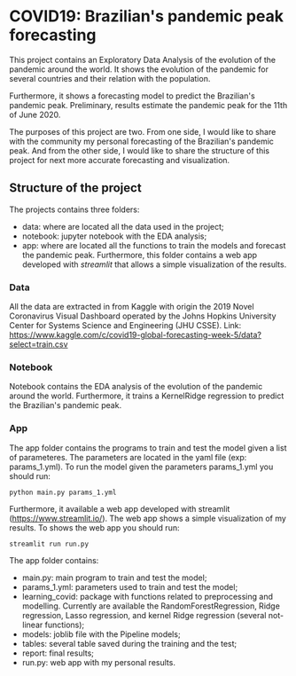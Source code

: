 # COVID19: Brazilian's pandemic peak forecasting 
This project contains an Exploratory Data Analysis of the evolution of 
the pandemic around the world. It shows the evolution of the pandemic for several countries
and their relation with the population.

Furthermore, it shows a forecasting model to predict the Brazilian's pandemic peak. Preliminary,
results estimate the pandemic peak for the 11th of June 2020.

The purposes of this project are two. From one side, I would like to share with the community my personal 
forecasting of the Brazilian's pandemic peak. And from the other side, I would like to share the structure
of this project for next more accurate forecasting and visualization.
 
## Structure of the project
The projects contains three folders:
- data: where are located all the data used in the project;
- notebook: jupyter notebook with the EDA analysis;
- app: where are located all the functions to train the models and forecast the pandemic 
peak. Furthermore, this folder contains a web app developed with *streamlit* that allows 
a simple visualization of the results.

### Data
All the data are extracted in from Kaggle with origin the 2019 Novel Coronavirus Visual Dashboard operated by the Johns Hopkins University Center for Systems Science and Engineering (JHU CSSE). 
Link: https://www.kaggle.com/c/covid19-global-forecasting-week-5/data?select=train.csv

### Notebook
Notebook contains the EDA analysis of the evolution of the pandemic around the world. 
Furthermore, it trains a KernelRidge regression to predict the Brazilian's pandemic peak.

### App
The app folder contains the programs to train and test the model given a list of parameteres.
The parameters are located in the yaml file (exp: params_1.yml). To run the model given the 
parameters params_1.yml you should run:

    python main.py params_1.yml 
Furthermore, it available a web app developed with streamlit (https://www.streamlit.io/).
The web app shows a simple visualization of my results. To shows the web app you should run:

    streamlit run run.py
The app folder contains:
- main.py: main program to train and test the model;
- params_1.yml: parameters used to train and test the model;
- learning_covid: package with functions related to preprocessing and modelling. 
Currently are available the RandomForestRegression, Ridge regression, Lasso regression,
 and kernel Ridge regression (several not-linear functions);
- models: joblib file with the Pipeline models;
- tables: several table saved during the training and the test;
- report: final results;
- run.py: web app with my personal results.




